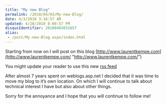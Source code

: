 ```yaml
---
title: "My new Blog"
permalink: /2010/04/03/My-new-Blog/
date: 4/3/2010 3:16:57 AM
updated: 4/28/2010 8:00:57 PM
disqusIdentifier: 20100403031657
alias:
 - /post/My-new-Blog.aspx/index.html
---
```

Starting from now on I will post on this blog [http://www.laurentkempe.com](http://www.laurentkempe.com/ "http://www.laurentkempe.com/")

You might update your reader to use this new [rss feed](http://feeds.feedburner.com/laurentkempe)
<!-- more -->

After almost 7 years spent on weblogs.asp.net I decided that it was time to move my blog to it’s own location. On which I will continue to talk about technical interest I have but also about other things.

Sorry for the annoyance and I hope that you will continue to follow me!
